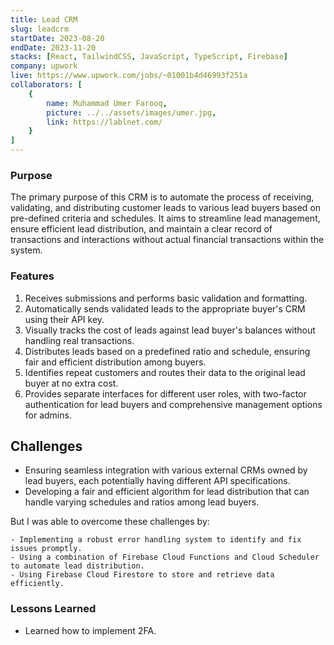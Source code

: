 ```yaml
---
title: Lead CRM
slug: leadcrm
startDate: 2023-08-20
endDate: 2023-11-20
stacks: [React, TailwindCSS, JavaScript, TypeScript, Firebase]
company: upwork
live: https://www.upwork.com/jobs/~01001b4d46993f251a
collaborators: [
    {
        name: Muhammad Umer Farooq,
        picture: ../../assets/images/umer.jpg,
        link: https://lablnet.com/
    }
]
---
```


### Purpose
The primary purpose of this CRM is to automate the process of receiving, validating, and distributing customer leads to various lead buyers based on pre-defined criteria and schedules. It aims to streamline lead management, ensure efficient lead distribution, and maintain a clear record of transactions and interactions without actual financial transactions within the system.

### Features
1. Receives submissions and performs basic validation and formatting.
2. Automatically sends validated leads to the appropriate buyer's CRM using their API key.
3. Visually tracks the cost of leads against lead buyer's balances without handling real transactions.
4. Distributes leads based on a predefined ratio and schedule, ensuring fair and efficient distribution among buyers.
5. Identifies repeat customers and routes their data to the original lead buyer at no extra cost.
6. Provides separate interfaces for different user roles, with two-factor authentication for lead buyers and comprehensive management options for admins.

## Challenges
- Ensuring seamless integration with various external CRMs owned by lead buyers, each potentially having different API specifications.
- Developing a fair and efficient algorithm for lead distribution that can handle varying schedules and ratios among lead buyers.

But I was able to overcome these challenges by:

    - Implementing a robust error handling system to identify and fix issues promptly.
    - Using a combination of Firebase Cloud Functions and Cloud Scheduler to automate lead distribution.
    - Using Firebase Cloud Firestore to store and retrieve data efficiently.


### Lessons Learned
- Learned how to implement 2FA.
